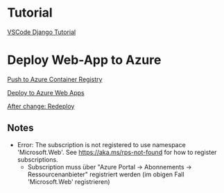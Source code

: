 # Tutorial

[VSCode Django Tutorial](https://code.visualstudio.com/docs/python/tutorial-django)

# Deploy Web-App to Azure

[Push to Azure Container Registry](https://code.visualstudio.com/docs/containers/tutorial-django-push-to-registry)

[Deploy to Azure Web Apps ](https://docs.microsoft.com/de-de/azure/developer/python/tutorial-deploy-containers-01)

[After change: Redeploy](https://docs.microsoft.com/en-us/azure/developer/python/tutorial-deploy-containers-03)

## Notes

- Error: The subscription is not registered to use namespace 'Microsoft.Web'. See https://aka.ms/rps-not-found for how to register subscriptions.
    - Subscription muss über "Azure Portal -> Abonnements -> Ressourcenanbieter" registriert werden (im obigen Fall 'Microsoft.Web' registrieren)